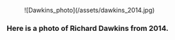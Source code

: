 <figure markdown>
  ![Dawkins_photo](/assets/dawkins_2014.jpg)
</figure>

### Here is a photo of Richard Dawkins from 2014.

